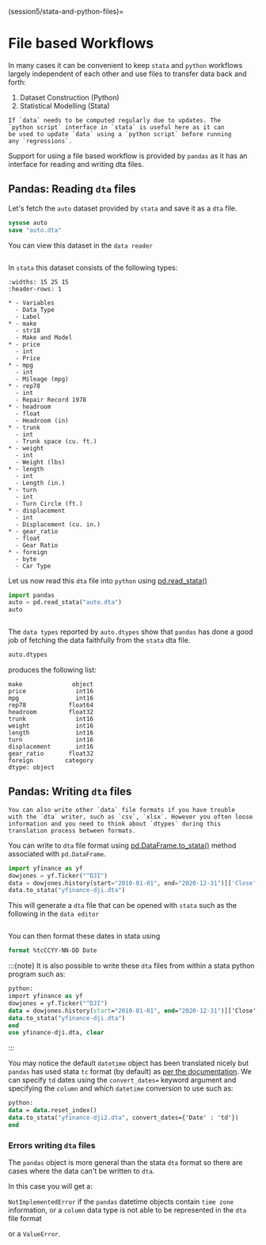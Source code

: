 (session5/stata-and-python-files)=
# File based Workflows

In many cases it can be convenient to keep `stata` and `python`
workflows largely independent of each other and use files to
transfer data back and forth:

1. Dataset Construction (Python)
2. Statistical Modelling (Stata)

```{note}
If `data` needs to be computed regularly due to updates. The
`python script` interface in `stata` is useful here as it can
be used to update `data` using a `python script` before running
any `regressions`.
```

Support for using a file based workflow is provided by `pandas`
as it has an interface for reading and writing dta files.

## Pandas: Reading `dta` files

Let's fetch the `auto` dataset provided by `stata` and save it as
a `dta` file.

```stata
sysuse auto
save "auto.dta"
```

You can view this dataset in the `data reader`

```{figure} img/stata-dataeditor-auto.png
```

In `stata` this dataset consists of the following types:

```{list-table}
:widths: 15 25 15
:header-rows: 1

* - Variables
  - Data Type
  - Label
* - make
  - str18
  - Make and Model
* - price
  - int
  - Price
* - mpg
  - int
  - Mileage (mpg)
* - rep78
  - int
  - Repair Record 1978
* - headroom
  - float
  - Headroom (in)
* - trunk
  - int
  - Trunk space (cu. ft.)
* - weight
  - int
  - Weight (lbs)
* - length
  - int
  - Length (in.)
* - turn
  - int
  - Turn Circle (ft.)
* - displacement
  - int
  - Displacement (cu. in.)
* - gear_ratio
  - float
  - Gear Ratio
* - foreign
  - byte
  - Car Type
```

Let us now read this `dta` file into `python` using [pd.read_stata()](https://pandas.pydata.org/docs/reference/api/pandas.read_stata.html)

```python
import pandas
auto = pd.read_stata("auto.dta")
auto
```

```{figure} img/python-pandas-read-auto.png
```

The `data types` reported by `auto.dtypes` show that `pandas` has done a good job of fetching
the data faithfully from the `stata` dta file.

```python
auto.dtypes
```

produces the following list:

```
make              object
price              int16
mpg                int16
rep78            float64
headroom         float32
trunk              int16
weight             int16
length             int16
turn               int16
displacement       int16
gear_ratio       float32
foreign         category
dtype: object
```

## Pandas: Writing `dta` files

```{note}
You can also write other `data` file formats if you have trouble
with the `dta` writer, such as `csv`, `xlsx`. However you often loose
information and you need to think about `dtypes` during this
translation process between formats.
```

You can write to `dta` file format using [pd.DataFrame.to_stata()](https://pandas.pydata.org/docs/reference/api/pandas.DataFrame.to_stata.html) method associated with `pd.DataFrame`.

```python
import yfinance as yf
dowjones = yf.Ticker("^DJI")
data = dowjones.history(start="2010-01-01", end="2020-12-31")[['Close', 'Volume']]
data.to_stata("yfinance-dji.dta")
```

This will generate a `dta` file that can be opened with `stata` such as the following
in the `data editor`

```{figure} img/python-pandas-yfinance-data-tostata-dataeditor1.png
```

You can then format these dates in stata using

```stata
format %tcCCYY-NN-DD Date
```

:::{note}
It is also possible to write these `dta` files from within a stata python program
such as:

```stata
python:
import yfinance as yf
dowjones = yf.Ticker("^DJI")
data = dowjones.history(start="2010-01-01", end="2020-12-31")[['Close', 'Volume']]
data.to_stata("yfinance-dji.dta")
end
use yfinance-dji.dta, clear
```
:::

You may notice the default `datetime` object has been translated nicely but `pandas`
has used stata `tc` format (by default) as [per the documentation](https://pandas.pydata.org/docs/reference/api/pandas.DataFrame.to_stata.html).
We can specify `td` dates using the `convert_dates=` keyword argument and specifying the `column`
and which `datetime` conversion to use such as:

```stata
python:
data = data.reset_index()
data.to_stata("yfinance-dji2.dta", convert_dates={'Date' : 'td'})
end
```

### Errors writing `dta` files

The `pandas` object is more general than the stata `dta` format so there are cases where
the data can't be written to `dta`.

In this case you will get a:

`NotImplementedError` if the `pandas` datetime objects contain `time zone` information,
or a `column` data type is not able to be represented in the `dta` file format

or a `ValueError`.
